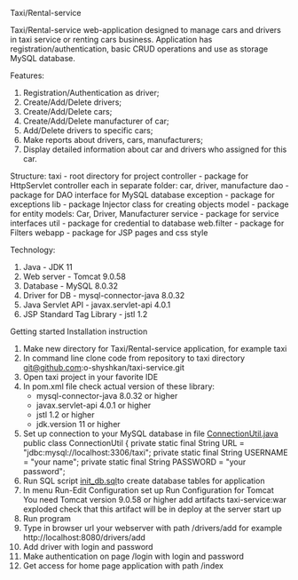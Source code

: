 Taxi/Rental-service

Taxi/Rental-service web-application designed to manage cars and drivers in taxi service or renting cars business.
Application has registration/authentication, basic CRUD operations and use as storage MySQL database.

Features:
1. Registration/Authentication as driver;
2. Create/Add/Delete drivers;
3. Create/Add/Delete cars;
4. Create/Add/Delete manufacturer of car; 
5. Add/Delete drivers to specific cars;
6. Make reports about drivers, cars, manufacturers; 
7. Display detailed information about car and drivers who assigned for this car.

Structure:
taxi - root directory for project
controller - package for HttpServlet controller each in separate folder: car, driver, manufacture
dao - package for DAO interface for MySQL database
exception - package for exceptions
lib - package Injector class for creating objects
model - package for entity models: Car, Driver, Manufacturer
service - package for service interfaces
util - package for credential to database
web.filter - package for Filters
webapp - package for JSP pages and css style

Technology:
1. Java - JDK 11
2. Web server - Tomcat 9.0.58
3. Database - MySQL 8.0.32
4. Driver for DB - mysql-connector-java 8.0.32 
5. Java Servlet API - javax.servlet-api 4.0.1 
6. JSP Standard Tag Library - jstl 1.2

Getting started
Installation instruction
1. Make new directory for Taxi/Rental-service application, for example taxi
2. In command line clone code from repository to taxi directory
   git@github.com:o-shyshkan/taxi-service.git
3. Open taxi project in your favorite IDE
4. In pom.xml file check actual version of these library:
   + mysql-connector-java 8.0.32 or higher
   + javax.servlet-api 4.0.1 or higher
   + jstl 1.2 or higher
   + jdk.version 11 or higher
5. Set up connection to your MySQL database in file [ConnectionUtil.java](src/main/java/taxi/util/ConnectionUtil.java)
   public class ConnectionUtil {
   private static final String URL = "jdbc:mysql://localhost:3306/taxi";
   private static final String USERNAME = "your name";
   private static final String PASSWORD = "your password";
6. Run SQL script [init_db.sql](src/main/resources/init_db.sql)to create database tables for application
7. In menu Run-Edit Configuration set up Run Configuration for Tomcat
You need Tomcat version 9.0.58 or higher
add artifacts taxi-service:war exploded
check that this artifact will be in deploy at the server start up
8. Run program 
9. Type in browser url your webserver with path /drivers/add
for example http://localhost:8080/drivers/add
10. Add driver with login and password
11. Make authentication on page /login with login and password
12. Get access for home page application with path /index
